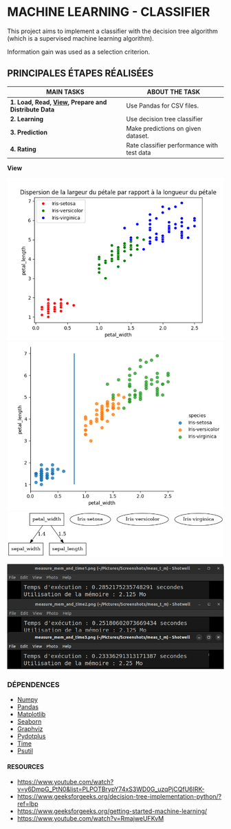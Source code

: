 # MACHINE LEARNING - CLASSIFIER

This project aims to implement a classifier with the decision tree algorithm (which is a supervised machine learning algorithm).

Information gain was used as a selection criterion.

## PRINCIPALES ÉTAPES RÉALISÉES

| MAIN TASKS | ABOUT THE TASK |
|--------------------|-------------|
| **1. Load, Read, <a href="#visualize">View</a>, Prepare and Distribute Data** | Use Pandas for CSV files.|
| **2. Learning** | Use decision tree classifier |
| **3. Prediction** | Make predictions on given dataset. |
| **4. Rating** | Rate classifier performance with test data |

**<a id="visualize">View</a>**

![Before classification](doc/figure1.png)
![Before classification](doc/figure2.png)
![After classification](doc/graphviz_decision_tree.png)

![Measure of memory and time](./doc/measure_memory_and_time_output.png)

### DÉPENDENCES

- [Numpy](https://numpy.org/)
- [Pandas](https://pandas.pydata.org/)
- [Matplotlib](https://matplotlib.org/)
- [Seaborn](https://seaborn.pydata.org/)
- [Graphviz](https://graphviz.org/)
- [Pydotplus](https://pypi.org/project/pydotplus/)
- [Time](https://docs.python.org/fr/3/library/time.html)
- [Psutil](https://pypi.org/project/psutil/)

#### RESOURCES

- <https://www.youtube.com/watch?v=y6DmpG_PtN0&list=PLPOTBrypY74xS3WD0G_uzqPjCQfU6IRK->
- <https://www.geeksforgeeks.org/decision-tree-implementation-python/?ref=lbp>
- <https://www.geeksforgeeks.org/getting-started-machine-learning/>
- <https://www.youtube.com/watch?v=RmajweUFKvM>
